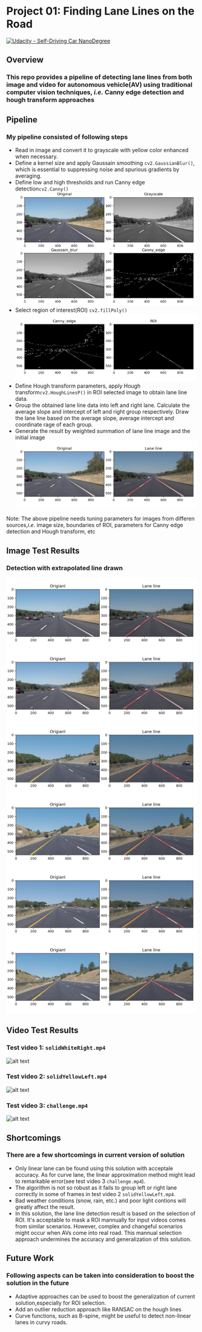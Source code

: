 # **Project 01: Finding Lane Lines on the Road**

[![Udacity - Self-Driving Car NanoDegree](https://s3.amazonaws.com/udacity-sdc/github/shield-carnd.svg)](http://www.udacity.com/drive)

## Overview


### This repo provides a pipeline of detecting lane lines from both image and video for autonomous vehicle(AV) using traditional computer vision techniques, *i.e.* Canny edge detection and hough transform approaches

## Pipeline


### My pipeline consisted of following steps

* Read in image and convert it to grayscale with yellow color enhanced when necessary.
* Define a kernel size and apply Gaussain smoothing `cv2.GaussianBlur()`, which is essential to suppressing noise and spurious gradients by averaging.
* Define low and high thresholds and run Canny edge detection`cv2.Canny()`
![alt text][image1]
* Select region of interest(ROI) `cv2.fillPoly()`
![alt text][image2]
* Define Hough transform parameters, apply Hough transform`cv2.HoughLinesP()` in ROI selected image to obtain lane line data.
* Group the obtained lane line data into left and right lane. Calculate the average slope and intercept of left and right group respectively. Draw the lane line based on the average slope, average intercept and coordinate rage of each group.
* Generate the result by weighted summation of lane line image and the initial image
![alt text][image3]

Note: The above pipeline needs tuning parameters for images from differen sources,*i.e.* image size, boundaries of ROI, parameters for Canny edge detection and Hough transform, etc

## Image Test Results


### Detection with extrapolated line drawn

![alt text][image4]
![alt text][image5]
![alt text][image6]
![alt text][image7]
![alt text][image8]
![alt text][image9]

## Video Test Results


### Test video 1: `solidWhiteRight.mp4`

![alt text][image10]

### Test video 2: `solidYellowLeft.mp4`

![alt text][image11]

### Test video 3: `challenge.mp4`

![alt text][image12]

## Shortcomings


### There are a few shortcomings in current version of solution

* Only linear lane can be found using this solution with acceptale accuracy. As for curve lane, the linear approximation method might lead to remarkable error(see test video 3 `challenge.mp4`).
* The algorithm is not so robust as it fails to group left or right lane correctly in some of frames in test video 2 `solidYellowLeft.mp4`.
* Bad weather conditions (snow, rain, etc.) and poor light contions will greatly affect the result.
* In this solution, the lane line detection result is based on the selection of ROI. It's acceptable to mask a ROI mannually for input videos comes from similar scenarios. However, complex and changeful scenarios might occur when AVs come into real road. This mannual selection approach undermines the accuracy and generalization of this solution.


## Future Work


### Following aspects can be taken into consideration to boost the solution in the future

* Adaptive approaches can be used to boost the generalization of current solution,especially for ROI selection.
* Add an outlier reduction approach like RANSAC on the hough lines
* Curve functions, such as B-spine, might be useful to detect non-linear lanes in curvy roads.

[//]: # (Image References)
[image1]: ./test_images_output/solidWhiteRight_PreProcess.jpg
[image2]: ./test_images_output/solidWhiteRight_roi.jpg
[image3]: ./test_images_output/solidWhiteRight_lane.jpg
[image4]: ./test_images_output/solidWhiteCurve.jpg
[image5]: ./test_images_output/solidWhiteRight.jpg
[image6]: ./test_images_output/solidYellowCurve.jpg
[image7]: ./test_images_output/solidYellowCurve2.jpg
[image8]: ./test_images_output/solidYellowLeft.jpg
[image9]: ./test_images_output/whiteCarLaneSwitch.jpg
[image10]: ./test_videos_output/solidWhiteRight.gif
[image11]: ./test_videos_output/solidYellowLeft.gif
[image12]: ./test_videos_output/challenge.gif
